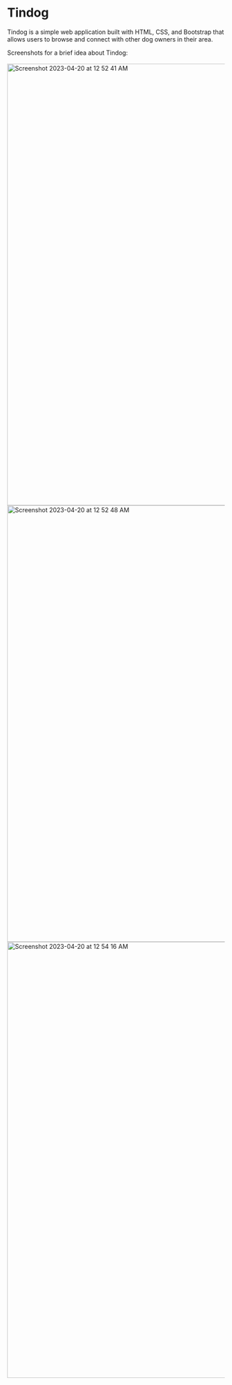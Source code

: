 # Tindog
Tindog is a simple web application built with HTML, CSS, and Bootstrap that allows users to browse and connect with other dog owners in their area.

Screenshots for a brief idea about Tindog:
<br>
<br>
<img width="1021" alt="Screenshot 2023-04-20 at 12 52 41 AM" src="https://user-images.githubusercontent.com/84762358/233179781-a46b45e2-e9ba-44c4-86cb-6cbe32fd9a8c.png">
<img width="1009" alt="Screenshot 2023-04-20 at 12 52 48 AM" src="https://user-images.githubusercontent.com/84762358/233179834-77b2ec58-e51c-4edb-a933-e044fd59b93c.png">
<img width="1008" alt="Screenshot 2023-04-20 at 12 54 16 AM" src="https://user-images.githubusercontent.com/84762358/233179858-9fe88e59-8ba4-4cef-86d5-54593d375300.png">
